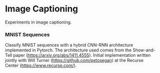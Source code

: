 # Image Captioning
Experiments in image captioning.

### MNIST Sequences
Classify MNIST sequences with a hybrid CNN-RNN architecture implemented in Pytorch.
The architecture used comes from the Show-and-Tell paper (https://arxiv.org/abs/1411.4555).
Initial implementation written jointly with Will Turner (https://github.com/petosegan) at the Recurse Center (https://www.recurse.com/).
